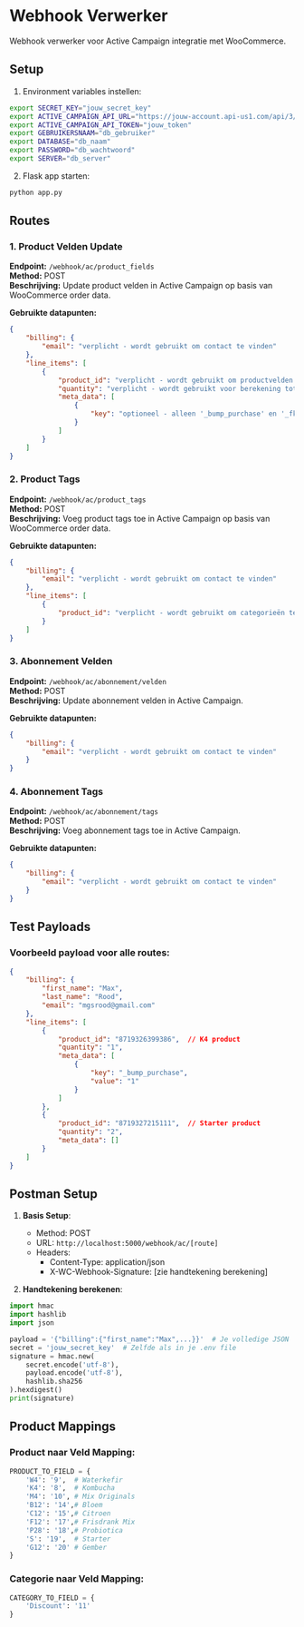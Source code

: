 # Webhook Verwerker

Webhook verwerker voor Active Campaign integratie met WooCommerce.

## Setup

1. Environment variables instellen:
```bash
export SECRET_KEY="jouw_secret_key"
export ACTIVE_CAMPAIGN_API_URL="https://jouw-account.api-us1.com/api/3/"
export ACTIVE_CAMPAIGN_API_TOKEN="jouw_token"
export GEBRUIKERSNAAM="db_gebruiker"
export DATABASE="db_naam"
export PASSWORD="db_wachtwoord"
export SERVER="db_server"
```

2. Flask app starten:
```bash
python app.py
```

## Routes

### 1. Product Velden Update
**Endpoint:** `/webhook/ac/product_fields`  
**Method:** POST  
**Beschrijving:** Update product velden in Active Campaign op basis van WooCommerce order data.

**Gebruikte datapunten:**
```json
{
    "billing": {
        "email": "verplicht - wordt gebruikt om contact te vinden"
    },
    "line_items": [
        {
            "product_id": "verplicht - wordt gebruikt om productvelden te bepalen",
            "quantity": "verplicht - wordt gebruikt voor berekening totale waarde",
            "meta_data": [
                {
                    "key": "optioneel - alleen '_bump_purchase' en '_fkcart_upsell' worden gecheckt"
                }
            ]
        }
    ]
}
```

### 2. Product Tags
**Endpoint:** `/webhook/ac/product_tags`  
**Method:** POST  
**Beschrijving:** Voeg product tags toe in Active Campaign op basis van WooCommerce order data.

**Gebruikte datapunten:**
```json
{
    "billing": {
        "email": "verplicht - wordt gebruikt om contact te vinden"
    },
    "line_items": [
        {
            "product_id": "verplicht - wordt gebruikt om categorieën te bepalen"
        }
    ]
}
```

### 3. Abonnement Velden
**Endpoint:** `/webhook/ac/abonnement/velden`  
**Method:** POST  
**Beschrijving:** Update abonnement velden in Active Campaign.

**Gebruikte datapunten:**
```json
{
    "billing": {
        "email": "verplicht - wordt gebruikt om contact te vinden"
    }
}
```

### 4. Abonnement Tags
**Endpoint:** `/webhook/ac/abonnement/tags`  
**Method:** POST  
**Beschrijving:** Voeg abonnement tags toe in Active Campaign.

**Gebruikte datapunten:**
```json
{
    "billing": {
        "email": "verplicht - wordt gebruikt om contact te vinden"
    }
}
```

## Test Payloads

### Voorbeeld payload voor alle routes:
```json
{
    "billing": {
        "first_name": "Max",
        "last_name": "Rood",
        "email": "mgsrood@gmail.com"
    },
    "line_items": [
        {
            "product_id": "8719326399386",  // K4 product
            "quantity": "1",
            "meta_data": [
                {
                    "key": "_bump_purchase",
                    "value": "1"
                }
            ]
        },
        {
            "product_id": "8719327215111",  // Starter product
            "quantity": "2",
            "meta_data": []
        }
    ]
}
```

## Postman Setup

1. **Basis Setup**:
   - Method: POST
   - URL: `http://localhost:5000/webhook/ac/[route]`
   - Headers:
     - Content-Type: application/json
     - X-WC-Webhook-Signature: [zie handtekening berekening]

2. **Handtekening berekenen**:
```python
import hmac
import hashlib
import json

payload = '{"billing":{"first_name":"Max",...}}'  # Je volledige JSON
secret = 'jouw_secret_key'  # Zelfde als in je .env file
signature = hmac.new(
    secret.encode('utf-8'),
    payload.encode('utf-8'),
    hashlib.sha256
).hexdigest()
print(signature)
```

## Product Mappings

### Product naar Veld Mapping:
```python
PRODUCT_TO_FIELD = {
    'W4': '9',  # Waterkefir
    'K4': '8',  # Kombucha
    'M4': '10', # Mix Originals
    'B12': '14',# Bloem
    'C12': '15',# Citroen
    'F12': '17',# Frisdrank Mix
    'P28': '18',# Probiotica
    'S': '19',  # Starter
    'G12': '20' # Gember
}
```

### Categorie naar Veld Mapping:
```python
CATEGORY_TO_FIELD = {
    'Discount': '11'
}
``` 